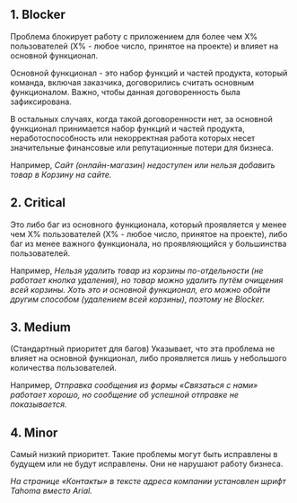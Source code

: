 
## 1. Blocker ##

Проблема блокирует работу с приложением для более чем X% пользователей (X% - любое число, принятое на проекте) и влияет на основной функционал.

Основной функционал - это набор функций и частей продукта, который команда, включая заказчика, договорились считать основным функционалом. Важно, чтобы данная договоренность была зафиксирована.

В остальных случаях, когда такой договоренности нет, за основной функционал принимается набор функций и частей продукта, неработоспособность или некорректная работа которых несет значительные финансовые или репутационные потери для бизнеса.

Например,
_Сайт (онлайн-магазин) недоступен или нельзя добавить товар в Корзину на сайте._

## 2. Critical ##

Это либо баг из основного функционала, который проявляется у менее чем X% пользователей (X% - любое число, принятое на проекте), либо баг из менее важного функционала, но проявляющийся у большинства пользователей.

Например,
_Нельзя удалить товар из корзины по-отдельности (не работает кнопка удаления), но товар можно удалить путём очищения всей корзины. Хоть это и основной функционал, его можно обойти другим способом (удалением всей корзины), поэтому не Blocker._

## 3. Medium ##
(Стандартный приоритет для багов) Указывает, что эта проблема не влияет на основной функционал, либо проявляется лишь у небольшого количества пользователей.

Например,
_Отправка сообщения из формы «Связаться с нами» работает хорошо, но сообщение об успешной отправке не показывается._

## 4. Minor	##
Самый низкий приоритет. Такие проблемы могут быть исправлены в будущем или не будут исправлены. Они не нарушают работу бизнеса.

_На странице «Контакты» в тексте адреса компании установлен шрифт Tahoma вместо Arial._
